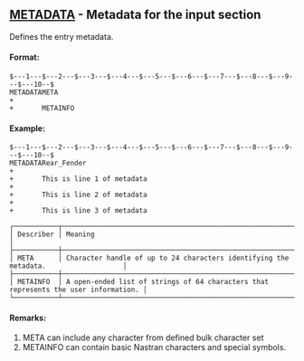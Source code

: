 ## [METADATA](https://help.hexagonmi.com/bundle/MSC_Nastran_2022.4/page/Nastran_Combined_Book/qrg/bulkno/TOC.METADATA.xhtml) - Metadata for the input section

Defines the entry metadata.

#### Format:

```nastran
$---1---$---2---$---3---$---4---$---5---$---6---$---7---$---8---$---9---$---10--$
METADATAMETA                                                            +
+       METAINFO
```

#### Example:

```nastran
$---1---$---2---$---3---$---4---$---5---$---6---$---7---$---8---$---9---$---10--$
METADATARear_Fender                                                     +
+       This is line 1 of metadata                                      +
+       This is line 2 of metadata                                      +
+       This is line 3 of metadata
```

```text
┌───────────┬─────────────────────────────────────────────────────────────────────────────────────┐
│ Describer │ Meaning                                                                             │
├───────────┼─────────────────────────────────────────────────────────────────────────────────────┤
│ META      │ Character handle of up to 24 characters identifying the metadata.                   │
├───────────┼─────────────────────────────────────────────────────────────────────────────────────┤
│ METAINFO  │ A open-ended list of strings of 64 characters that represents the user information. │
└───────────┴─────────────────────────────────────────────────────────────────────────────────────┘
```

#### Remarks:

1. META can include any character from defined bulk character set
2. METAINFO can contain basic Nastran characters and special symbols.
